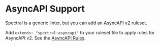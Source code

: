 # AsyncAPI Support

Spectral is a generic linter, but you can add an [AsyncAPI v2](https://www.asyncapi.com/docs/specifications/v2.0.0) ruleset.

Add `extends: "spectral:asyncapi"` to your ruleset file to apply rules for AsyncAPI v2. See the [AsyncAPI Rules](../reference/asyncapi-rules.md).
